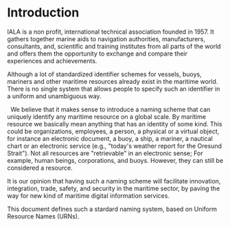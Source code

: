 # Introduction

IALA is a non profit, international technical association founded in 1957. 
It gathers together marine aids to navigation authorities, manufacturers, 
consultants, and, scientific and training institutes from all parts of the world 
and offers them the opportunity to exchange and compare their experiences and 
achievements.


Although a lot of standardized identifier schemes for vessels, buoys, mariners and 
other maritime resources already exist in the maritime world. There is no single system 
that allows people to specify such an identifier in a uniform and unambiguous way.

 
We believe that it makes sense to introduce a naming scheme that can uniquely 
identify any maritime resource on a global scale. By maritime resource we basically 
mean anything that has an identity of some kind. This could be organizations, employees, 
a person, a physical or a virtual object, for instance an electronic document, a buoy, 
a ship, a mariner, a nautical chart or an electronic service (e.g., "today's weather 
report for the Oresund Strait"). Not all resources are "retrievable" in an electronic 
sense; For example, human beings, corporations, and buoys. However, they can still be 
considered a resource.

It is our opinion that having such a naming scheme will facilitate innovation, integration, trade, 
safety, and security in the maritime sector, by paving the way for new kind of maritime 
digital information services.

This document defines such a stardard naming system, based on Uniform Resource Names (URNs).
